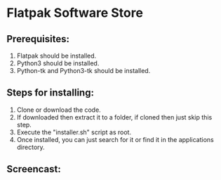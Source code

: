 # Flatpak Software Store
## Prerequisites:
1) Flatpak should be installed.
2) Python3 should be installed.
3) Python-tk and Python3-tk should be installed.
## Steps for installing:
1) Clone or download the code.
2) If downloaded then extract it to a folder, if cloned then just skip this step.
3) Execute the "installer.sh" script as root.
4) Once installed, you can just search for it or find it in the applications directory.
## Screencast:
